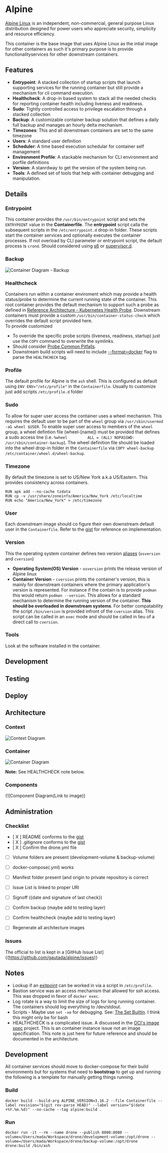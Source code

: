 # Alpine

[Alpine Linux](https://alpinelinux.org) is an independent, non-commercial, general purpose Linux distribution designed for power users who appreciate security, simplicity and resource efficiency.

This container is the base image that uses Alpine Linux as the intial image for other containers as such it's primary purpose is to provide functionalityservices for other downstream containers.

## Features

- **Entrypoint**: A stacked collection of startup scripts that launch supporting services for the running container but still provide a mechanism for cli command execution.
- **Healthcheck**: A drop-in based system to stack all the needed checks for reporting container health including liveness and readiness.
- **Sudo**: Tightly controlled access to privilege escalation through a stacked collection
- **Backup**: A customizable container backup solution that defines a daily full backup and manages an hourly delta mechanism. 
- **Timezones**: This and all downstream containers are set to the same timezone
- **Users**: A standard user definition
- **Scheduler**: A time based esecution schedular for container self management
- **Environment Profile**: A stackable mechanism for CLI environment and porfile definitions
- **Version**: A stanrdway to get the version of the system being run.
- **Tools**: A defined set of tools that help with container debugging and manipulation.

## Details

### Entrypoint
This container provides the `/usr/bin/entrypoint` script and sets the `ENTRYPOINT` value in the **Containerfile**. The **entrypoint** script calla the subsequent scripts in the `/etc/entrypoint.d` drop-in folder.  These scripts start the container services and optionally executes the container processes.  If not overload by CLI parameter or entrypoint script, the default process is `crond`. Should considered using [s6](https://skarnet.org/software/s6/overview.html) or [supervisor.d](http://supervisord.org).

### Backup

![Container Diagram - Backup](https://www.plantuml.com/plantuml/svg/jLPjRzis4FxkNy4P0sO3IPGNfrsBeUbYUrsnh0toiduO1eEcpZOHYXH8oh3WvB-FegAJc2dgqBX54P5tzppFyOulVcyirJPBHEy7Bfd8OY2_Z4VHU7IGEkExfzRPM4aB6zlXfLo2VjQVf4g2V0u_oILDE7lE2wbGULB3Up-HxNLkB2JtKvUMJZKtC7iuLvcCgSu7L71gzeYWSn1xP7jcynGUziYPfKjd_b5mUJTq79UWZPBRsNHZ7vvWpc8mJBklSTmM_eDrwCUAkD5--S-DogI-XT61iOX8MPAYVJkPtuyfMy5zgu05jfB_AtLiHwXKsr-cT5OhNO6WbYjfLZn5CTJRdlC75x7zA6FO37Znztwmq2fnpRBgM_G-AGl6VIi5wUQaVxFYXhZ_rC_xX1eYZvotm3aXmaO412HldPMy8twndktlyOXS2YhjxPyN_mnMrgRcRHIbXILBnBwniU3pWoMtgsn-m9NRg_jLU3Giy1-uiUG64WUnK3CidRc2CPL4IvfP6jFeQ4vV_NnAJzwSldwzEA6l67rp2CSdyz7nukZmv8Xwpkc6EZumZOGohPUQ9WcNomF15n0n4x7HVfNei9kpPxaLhagupyY4quAFx9DpokwojD_R-UP0ja4_pbB16RTvVu_q9yq9R82voim55BCo5r8RIQfLaMS_e6DQoRY87rU3aERQPHvd0hI3zV3AwC-vBBnHPdJqE5ue4HTXPDiZJO6gJhDvMPszPktEqUQMprFRoBm0QYL8wN3o3yq4LYhJ8lSvW6LH2fghcBC8xUtvk1wud6RVAIcRU5JalX4IToPIHiqMcMJ5mMye_OQcbZHA647OC2YvSJLWPVTmjE02J36uTJ5Cvwc5cB1YNnAr8DvBh7eazkkgbxMcsY_BVJkNvSMfPYk-Xc1tabzhOw7f1pTE-Z6On5m3iqhdJoiAbc6FiMaTwjNQVCoqcf0_8A-Aq72uof4qcxiSoPqB28iOGuDf0grCwF1Ccg-fXHOgmvUFML_xKK22rWw2DHKyfbPvZh-gIK0JE9vTrCwscsjIUCONV9dGyXpXPDXev2o8YH9fexKIMG8cGe_vocbXoMnN_KN2dRKP6L_ORUHvKTE3GrHVTosrHqztwNTT-PqNVaTrts7PyQeCIlxr6zHIlGJhhqWSuVKznSkRofZuDSTuFdsGp-8AHFapyT1Xy8rlUVVmXVT8X1qvHqjmsmNoKQxLNOW-BhHQGkk7wJpZ8Wum9-sAuU-TCHKYG8s2Y43Y2cYeSFeqjYxq5yrjjOJMdopLqpuMG2K6jjMp5Nt1vPq3ULIOGt2iRWqc4KRvFdU7uBkBCRrIhwrdRSsvr6gJOvBDl8AB5vTJf9KdmWsnRa_2M3SAwm6X5CwxfK8OJZkbi8x1HTqXqW3uSJTzS7U4LtYNI0Z3QQTKy9pEWjddDMZYTtGnIrLiKc0EUFtxvo-pY-c7wQV9ODXx3pBE4l4l)

### Healthcheck

Containers run within a container enviroment which may provide a health status/probe to determine the 
current running state of the container.  This root container provides the default mechanism to support such 
a probe as defined in [Reference Architecture - Kubernetes Health 
Probe](https://github.com/gautada/celsus/blob/main/references/K8sHealthProbes.md). Downstream containers 
must provide a custom `/usr/bin/container-status-check` which overrides the default script provided here.  
To provide customized 

- To override the specific probe scripts (liveness, readiness, startup) just use the `COPY` command to 
overwrite the symlinks. 
- Should consider [Probe Common Pitfalls](https://loft.sh/blog/kubernetes-liveness-probes-examples-and-common-pitfalls/).
- Downstream build scripts will need to include [--format=docker](https://github.com/gautada/alpine-container/issues/15) flag to parse the `HEALTHCHECK` tag.



### Profile 
The default profile for Alpine is the `ash` shell.  This is configured as default using `ENV ENV="/etc/profile"` in the `Containerfile`. Usually to customize just add scripts `/etc/profile.d` folder

### Sudo
To allow for super user access the container uses a wheel mechanism.  This requires the 
default user to be part of the `wheel` group via `/usr/sbin/usermod -aG wheel $USER`. To enable super user access to members of the `wheel` group, a wheel defintion file (wheel-[name]) must be provided that defines a sudo access line (i.e. `%wheel         ALL = (ALL) NOPASSWD: /usr/sbin/container-backup`). The wheel definition file should be loaded into the wheel drop-in folder in the `Containerfile` via `COPY wheel-backup /etc/container/wheel.d/wheel-backup`.

### Timezone
By default the timezone is set to US/New York a.k.a US/Eastern.  This provides consistency across containers.
```
RUN apk add --no-cache tzdata
RUN cp -v /usr/share/zoneinfo/America/New_York /etc/localtime
RUN echo "America/New_York" > /etc/timezone
```

### User
Each downstream image should co figure their own downstream default user in the `Containerfile`. Refer to the [gist](https://gist.github.com/gautada/bd71914073b8e3a89ad13f0320b33010) for reference on implementation.

### Version
This the operating system container defines two version [aliases](https://linuxhandbook.com/linux-alias-command/) (`osversion` and `cversion`)
- **Operating System(OS) Version** - `osversion` prints the release version of Alpine linux
- **Container Version** - `cversion` prints the container's version, this is mainly for downstream containers where the primary application's version is represented. For instance if the contain is to provide `podman` this would return `podman --version`. This allows for a standard mechanism to determine the running version of the container. **This should be overloaded in downstream systems**. For better compatability the script `/bin/version` is provided infront of the `cversion` alias.  This script can be called in an `exec` mode and should be called in lieu of a direct call to `cversion`.

### Tools
Look at the software installed in the container.

## Development

## Testing

## Deploy

## Architecture

### Context

![Context Diagram](https://www.plantuml.com/plantuml/png/VLF1Rjim3BtxArIV4c3hBZqCmp0WItiejWL1i-rI584ciubGYJ8akNCsvDz7oRPa1_1EbiZto2Vo-KgYK4q5xEFwvjtwvhfkjFfKN4sZ-xL13wt_JvPB13kRrxL1m3d-xGcvbc8k2xKo9vtfXPTU0IjxKUnMyeFbchrbArMJ39Rqb4Mn1UiCxkzQloW931QvAj-myeS3-tZN1vv2PCLuuu_6oZzGiORIxDaQpVmHcCI00rykYy-cmOhRqwAa-szZNmBr7hiwR9DZoWWA3A0b-rkmJikYb7YXO-3Fw30OLUIArb358hzpKLhJK8b0VqWd06ikODfKe4Fkst2utssPC8WWl3GOuFc5B-zTW7nfViNNGxpHegWzPUAJniKb7Ymurmqa7V4WiMLz8CAjKOeKBgTiUkYh510ektoaHgo_qdwXhOq35mHtD1UhPCMrgG9hstq2cOv4hAA7fiGeVwmW9GDtFRxqllegiMbZn_DKkr1Sncd-DAhHPC3X7XLGD-ay-PTDqXVlVusvN6IM7eZdqLOxRoEFqzwiTl7JsOwjlEVYI3xQUMFv8N3FnGEeoR96azUy3YEDY55uCfb-2GDiREPHKQ_S1w4aoTuBi7v0Zt_1PCOPRCfdSqUdjZurpvbHwnXqZvlLzwS1r_iYxKcJOtAL5CuxYA44oF5-p5m8QXQ6y0y0)

### Container

![Container Diagram](https://plantuml.com/plantuml/svg/dLDBRzim3BxxLwZ6WCI07vUSXdL1cnZheTk2PUqEHH4eDcSBbIL1eeCQMVxxv4ViEa4wOBwOvFSGHK9NJ2IyJ85yMioYnInKPS4_ErVZwcOX1S8hleDI9a1Vn0ib1OXB-cKbQC6IIoWeBgjYa3iJqlLZew3zRBHVLmQX-1DRI2lD36mEjx8KATNLb796ZKyutGBtoNwEbOA3J-P8Crl-m9buyQp72hIHOh-9N_5mefcdO19j_yPw8vnhs-F_HzjTg1dXSANcKdtzr14XoSM_kseikkcVMNVrpZeCmrRm0pX59eN9cNghQMKMdQBqoMyj2vyqnxUofyMCh3WL-F3r_dcQ8ohpCOfKNR5h2mocd6t3Z65URaCcxMg38psoCq2678ZRNvWi6SqqBKX0RhYo5TTn-dLEaYDjufC9RV1Wg7baxxmPdRkboKkfN9-ujyUe6T2rUsopQokHHPJH4cbAexHKd2KCgy7OzKQsTdQwKf89hAtZ8HlJSg0SyvforqPZs2vknpXaK3DMVJ8cbSQURl47SzQ5IN98IzxYwpuvRNN7j1JrAsfx7T8nSMTVWDrzJNhimZ41fUIcXdysWUSS76Tzz_tNvZx-4dzRJhs_)

**Note:** See HEALTHCHECK note below.

### Components

{![Component Diagram(Link to image)}

## Administration

### Checklist

- [ X ] README conforms to the [gist](https://gist.github.com/gautada/ec549c846e8e50daf355d01b06eb0665)
- [ X ] .gitignore conforms to the [gist](https://gist.github.com/gautada/3a0a4a76d3c7e4539e71fc02c7f599ad)
- [ X ] Confirm the drone.yml file
- [ ] Volume folders are present (development-volume & backup-volume)
- [ ] docker-compose(.yml) works
- [ ] Manifest folder present (and origin to private repository is correct
- [ ] Issue List is linked to proper URI
- [ ] Signoff ({date and signature of last check})
- [ ] Confirm backup (maybe add to testing layer)
- [ ] Confirm healthcheck (maybe add to testing layer)
- [ ] Regenerate all architecture images


### Issues

The official to list is kept in a [GitHub Issue List]{(https://github.com/gautada/alpine/issues)}

## Notes

- Lookup if an [exitpoint](https://github.com/gautada/alpine-container/issues/19) can be worked in via a script in `/etc/profile`.
- Bastion service was an access mechanism that allowed for ssh access.  This was dropped in favor of `docker exec`.
- Log rotate is a way to limit the size of logs for long running container.  The containers should log everything to /dev/stdout.
- Scripts - Maybe use `set -xe` for debugging. See: [The Set Builtin](https://www.gnu.org/software/bash/manual/bash.html#The-Set-Builtin). I think this might only be for bash
- HEALTHCHECK is a complicated issue.  A discussed in the [OCI's image spec](https://github.com/opencontainers/image-spec/issues/749) project. This is an container instance issue not an image specification.  This note is just here for future reference and should be documented in the architecture.











## Development

All container services should move to docker-compose for their build environments but for systems that need to **bootstrap** to get up and running the following is a template for manually getting things running.

### Build

```
docker build --build-arg ALPINE_VERSION=3.16.2 --file Containerfile --label revision="$(git rev-parse HEAD)" --label version="$(date +%Y.%m.%d)" --no-cache --tag alpine:build .
```

### Run

```
docker run -it --rm --name drone --publish 8080:8080 --volume=/Users/mada/Workspace/drone/development-volume:/opt/drone --volume=/Users/mada/Workspace/drone/backup-volume:/opt/drone drone:build /bin/ash
```

